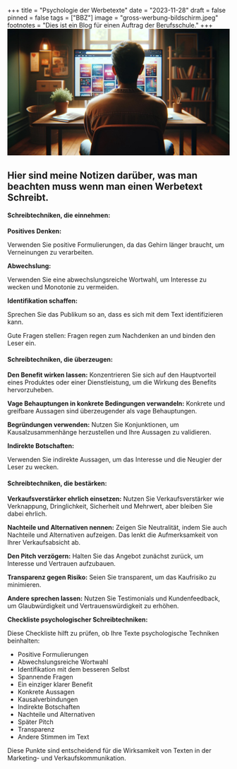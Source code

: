 +++
title = "Psychologie der Werbetexte"
date = "2023-11-28"
draft = false
pinned = false
tags = ["BBZ"]
image = "gross-werbung-bildschirm.jpeg"
footnotes = "Dies ist ein Blog für einen Auftrag der Berufsschule."
+++
![](gross-werbung-bildschirm.jpeg)

## Hier sind meine Notizen darüber, was man beachten muss wenn man einen Werbetext Schreibt.

#### Schreibtechniken, die einnehmen:

 **Positives Denken:** 

Verwenden Sie positive Formulierungen, da das Gehirn länger braucht, um Verneinungen zu verarbeiten. 

**Abwechslung:** 

Verwenden Sie eine abwechslungsreiche Wortwahl, um Interesse zu wecken und Monotonie zu vermeiden. 

**Identifikation schaffen:** 

Sprechen Sie das Publikum so an, dass es sich mit dem Text identifizieren kann. 

Gute Fragen stellen: Fragen regen zum Nachdenken an und binden den Leser ein. 

#### **Schreibtechniken, die überzeugen:**

**Den Benefit wirken lassen:** Konzentrieren Sie sich auf den Hauptvorteil eines Produktes oder einer Dienstleistung, um die Wirkung des Benefits hervorzuheben.

**Vage Behauptungen in konkrete Bedingungen verwandeln:** Konkrete und greifbare Aussagen sind überzeugender als vage Behauptungen.

**Begründungen verwenden:** Nutzen Sie Konjunktionen, um Kausalzusammenhänge herzustellen und Ihre Aussagen zu validieren.

**Indirekte Botschaften:**

Verwenden Sie indirekte Aussagen, um das Interesse und die Neugier der Leser zu wecken.

#### **Schreibtechniken, die bestärken:**

**Verkaufsverstärker ehrlich einsetzen:** Nutzen Sie Verkaufsverstärker wie Verknappung, Dringlichkeit, Sicherheit und Mehrwert, aber bleiben Sie dabei ehrlich.

**Nachteile und Alternativen nennen:** Zeigen Sie Neutralität, indem Sie auch Nachteile und Alternativen aufzeigen. Das lenkt die Aufmerksamkeit von Ihrer Verkaufsabsicht ab.

**Den Pitch verzögern:** Halten Sie das Angebot zunächst zurück, um Interesse und Vertrauen aufzubauen.

**Transparenz gegen Risiko:** Seien Sie transparent, um das Kaufrisiko zu minimieren.

**Andere sprechen lassen:** Nutzen Sie Testimonials und Kundenfeedback, um Glaubwürdigkeit und Vertrauenswürdigkeit zu erhöhen.

**Checkliste psychologischer Schreibtechniken:**

Diese Checkliste hilft zu prüfen, ob Ihre Texte psychologische Techniken beinhalten:

* Positive Formulierungen
* Abwechslungsreiche Wortwahl
* Identifikation mit dem besseren Selbst
* Spannende Fragen
* Ein einziger klarer Benefit
* Konkrete Aussagen
* Kausalverbindungen
* Indirekte Botschaften
* Nachteile und Alternativen
* Später Pitch
* Transparenz
* Andere Stimmen im Text

Diese Punkte sind entscheidend für die Wirksamkeit von Texten in der Marketing- und Verkaufskommunikation.